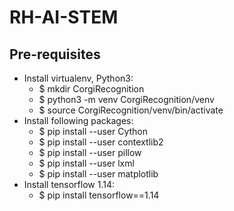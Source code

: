 # RH-AI-STEM

## Pre-requisites

- Install virtualenv, Python3:
	- $ mkdir CorgiRecognition
	- $ python3 -m venv CorgiRecognition/venv
	- $ source CorgiRecognition/venv/bin/activate
- Install following packages:
	- $ pip install --user Cython
	- $ pip install --user contextlib2
	- $ pip install --user pillow
	- $ pip install --user lxml
	- $ pip install --user matplotlib
- Install tensorflow 1.14:
	- $ pip install tensorflow==1.14

